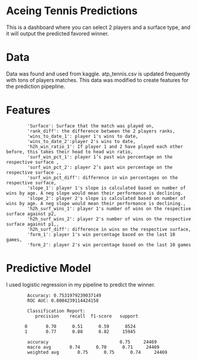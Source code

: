 # Aceing Tennis Predictions
This is a dashboard where you can select 2 players and a surface type, and it will output the predicted favored winner.

# Data
Data was found and used from kaggle. atp_tennis.csv is updated frequently with tons of players matches. 
This data was modified to create features for the prediction pipepline.

# Features
            'Surface': Surface that the match was played on,
            'rank_diff': the difference between the 2 players ranks,
            'wins_to_date_1': player 1's wins to date,
            'wins_to_date_2':player 2's wins to date,
            'h2h_win_ratio_1': If player 1 and 2 have played each other before, this takes their head to head win ratio,
            'surf_win_pct_1': player 1’s past win percentage on the respective surface ,
            'surf_win_pct_2': player 2’s past win percentage on the respective surface ,,
            'surf_win_pct_diff': difference in win percentages on the respective surface,
            'slope_1': player 1's slope is calculated based on number of wins by age. A neg slope would mean their performance is declining.
            'slope_2': player 2's slope is calculated based on number of wins by age. A neg slope would mean their performance is declining.,
            'h2h_surf_wins_1': player 1's number of wins on the respective surface against p2,
            'h2h_surf_wins_2': player 2's number of wins on the respective surface against p1,,
            'h2h_surf_diff': difference in wins on the respective surface,
            'form_1': player 1's win percentage based on the last 10 games,
            'form_2': player 2's win percentage based on the last 10 games

# Predictive Model
I used logistic regression in my pipeline to predict the winner. 

            Accuracy: 0.7531979239037149
            ROC AUC: 0.8004239114424158

            Classification Report:
               precision    recall  f1-score   support

           0       0.70      0.51      0.59      8524
           1       0.77      0.88      0.82     15945

            accuracy                           0.75     24469
            macro avg       0.74      0.70      0.71     24469
            weighted avg       0.75      0.75      0.74     24469

